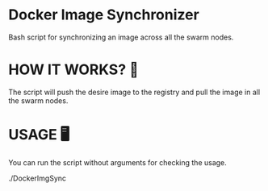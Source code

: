 # Docker Image Synchronizer

Bash script for synchronizing an image across all the swarm nodes.

# HOW IT WORKS? 🔩

The script will push the desire image to the registry and pull the image in all the swarm nodes.

# USAGE 🖥

You can run the script without arguments for checking the usage.

./DockerImgSync <img> <repository>
